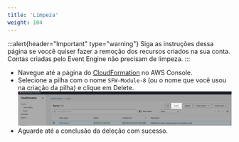 ```yaml
---
title: 'Limpeza'
weight: 104
---
```


:::alert{header="Important" type="warning"}
Siga as instruções dessa página se voccê quiser fazer a remoção dos recursos criados na sua conta. Contas criadas pelo Event Engine não precisam de limpeza.
:::

- Navegue até a página do [CloudFormation](https://console.aws.amazon.com/cloudformation/home) no AWS Console.
- Selecione a pilha com o nome `SFW-Module-8` (ou o nome que você usou na criação da pilha) e clique em Delete.
  ![Supprimer la pile CloudFormation](/static/img/setup/setup-cloudformation-delete.png)
- Aguarde até a conclusão da deleção com sucesso.
